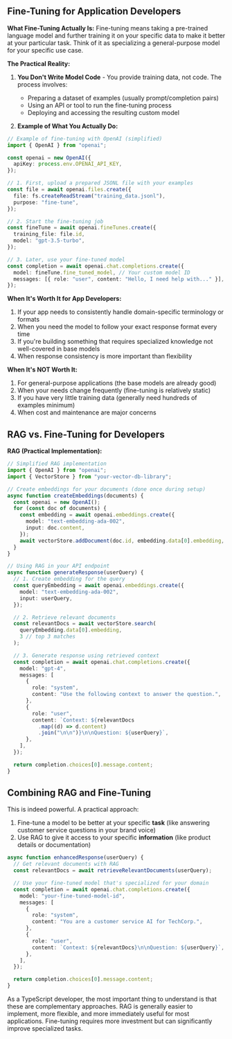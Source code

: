 ## Fine-Tuning for Application Developers

**What Fine-Tuning Actually Is:**
Fine-tuning means taking a pre-trained language model and further training it on your specific data to make it better at your particular task. Think of it as specializing a general-purpose model for your specific use case.

**The Practical Reality:**

1. **You Don't Write Model Code** - You provide training data, not code. The process involves:

   - Preparing a dataset of examples (usually prompt/completion pairs)
   - Using an API or tool to run the fine-tuning process
   - Deploying and accessing the resulting custom model

2. **Example of What You Actually Do:**

```typescript
// Example of fine-tuning with OpenAI (simplified)
import { OpenAI } from "openai";

const openai = new OpenAI({
  apiKey: process.env.OPENAI_API_KEY,
});

// 1. First, upload a prepared JSONL file with your examples
const file = await openai.files.create({
  file: fs.createReadStream("training_data.jsonl"),
  purpose: "fine-tune",
});

// 2. Start the fine-tuning job
const fineTune = await openai.fineTunes.create({
  training_file: file.id,
  model: "gpt-3.5-turbo",
});

// 3. Later, use your fine-tuned model
const completion = await openai.chat.completions.create({
  model: fineTune.fine_tuned_model, // Your custom model ID
  messages: [{ role: "user", content: "Hello, I need help with..." }],
});
```

**When It's Worth It for App Developers:**

1. If your app needs to consistently handle domain-specific terminology or formats
2. When you need the model to follow your exact response format every time
3. If you're building something that requires specialized knowledge not well-covered in base models
4. When response consistency is more important than flexibility

**When It's NOT Worth It:**

1. For general-purpose applications (the base models are already good)
2. When your needs change frequently (fine-tuning is relatively static)
3. If you have very little training data (generally need hundreds of examples minimum)
4. When cost and maintenance are major concerns

## RAG vs. Fine-Tuning for Developers

**RAG (Practical Implementation):**

```typescript
// Simplified RAG implementation
import { OpenAI } from "openai";
import { VectorStore } from "your-vector-db-library";

// Create embeddings for your documents (done once during setup)
async function createEmbeddings(documents) {
  const openai = new OpenAI();
  for (const doc of documents) {
    const embedding = await openai.embeddings.create({
      model: "text-embedding-ada-002",
      input: doc.content,
    });
    await vectorStore.addDocument(doc.id, embedding.data[0].embedding, doc);
  }
}

// Using RAG in your API endpoint
async function generateResponse(userQuery) {
  // 1. Create embedding for the query
  const queryEmbedding = await openai.embeddings.create({
    model: "text-embedding-ada-002",
    input: userQuery,
  });

  // 2. Retrieve relevant documents
  const relevantDocs = await vectorStore.search(
    queryEmbedding.data[0].embedding,
    3 // top 3 matches
  );

  // 3. Generate response using retrieved context
  const completion = await openai.chat.completions.create({
    model: "gpt-4",
    messages: [
      {
        role: "system",
        content: "Use the following context to answer the question.",
      },
      {
        role: "user",
        content: `Context: ${relevantDocs
          .map((d) => d.content)
          .join("\n\n")}\n\nQuestion: ${userQuery}`,
      },
    ],
  });

  return completion.choices[0].message.content;
}
```

## Combining RAG and Fine-Tuning

This is indeed powerful. A practical approach:

1. Fine-tune a model to be better at your specific **task** (like answering customer service questions in your brand voice)
2. Use RAG to give it access to your specific **information** (like product details or documentation)

```typescript
async function enhancedResponse(userQuery) {
  // Get relevant documents with RAG
  const relevantDocs = await retrieveRelevantDocuments(userQuery);

  // Use your fine-tuned model that's specialized for your domain
  const completion = await openai.chat.completions.create({
    model: "your-fine-tuned-model-id",
    messages: [
      {
        role: "system",
        content: "You are a customer service AI for TechCorp.",
      },
      {
        role: "user",
        content: `Context: ${relevantDocs}\n\nQuestion: ${userQuery}`,
      },
    ],
  });

  return completion.choices[0].message.content;
}
```

As a TypeScript developer, the most important thing to understand is that these are complementary approaches. RAG is generally easier to implement, more flexible, and more immediately useful for most applications. Fine-tuning requires more investment but can significantly improve specialized tasks.
